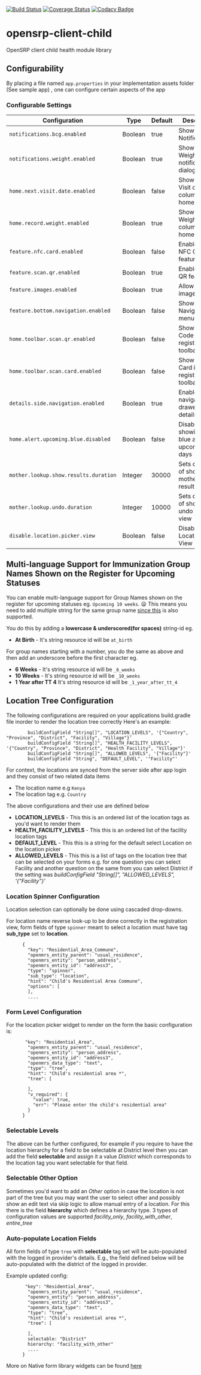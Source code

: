 [![Build Status](https://travis-ci.org/OpenSRP/opensrp-client-child.svg?branch=master)](https://travis-ci.org/OpenSRP/opensrp-client-child) [![Coverage Status](https://coveralls.io/repos/github/OpenSRP/opensrp-client-child/badge.svg?branch=master)](https://coveralls.io/github/OpenSRP/opensrp-client-child?branch=master)
[![Codacy Badge](https://api.codacy.com/project/badge/Grade/b8b5e3c6e9284bffb993d07b235a8691)](https://www.codacy.com/app/OpenSRP/opensrp-client-child?utm_source=github.com&amp;utm_medium=referral&amp;utm_content=OpenSRP/opensrp-client-child&amp;utm_campaign=Badge_Grade)

# opensrp-client-child
OpenSRP client child health module library

## Configurability

By placing a file named `app.properties` in your implementation assets folder (See sample app) , one can configure certain aspects of the app

### Configurable Settings

| Configuration                         | Type    | Default | Description                                             |
| --------------------------------------| ------- | ------- | ----------------------------------------------          |
| `notifications.bcg.enabled`           | Boolean | true    | Show BCG Notifications                                  |
| `notifications.weight.enabled`        | Boolean | true    | Show Record Weight pop notification up dialog           |
| `home.next.visit.date.enabled`        | Boolean | false   | Show Next Visit date column in home register            |
| `home.record.weight.enabled`          | Boolean | true    | Show Record Weight column in home register              |
| `feature.nfc.card.enabled`            | Boolean | false   | Enable Scan NFC Card feature                            |
| `feature.scan.qr.enabled`             | Boolean | true    | Enable Scan QR feature                                  |
| `feature.images.enabled`              | Boolean | true    | Allow profile image capture                             |
| `feature.bottom.navigation.enabled`   | Boolean | false   | Show Bottom Navigation menu                             |
| `home.toolbar.scan.qr.enabled`        | Boolean | false   | Show Scan QR Code in home register toolbar              |
| `home.toolbar.scan.card.enabled`      | Boolean | false   | Show Scan Card in home register toolbar                 |
| `details.side.navigation.enabled`     | Boolean | true    | Enable side navigation drawer on details page           |
| `home.alert.upcoming.blue.disabled`   | Boolean | false   | Disable showing light blue alert for upcoming in 7 days |
| `mother.lookup.show.results.duration` | Integer | 30000   | Sets duration of showing mother lookup results          |
| `mother.lookup.undo.duration`         | Integer | 10000   | Sets duration of showing the undo look up view          |   
| `disable.location.picker.view`        | Boolean | false   | Disables LocationPicker View                            |

## Multi-language Support for Immunization Group Names Shown on the Register for Upcoming Statuses

You can enable multi-language support for Group Names shown on the register for upcoming statuses eg. `Upcoming 10 weeks`. :frowning: This means you need to add multiple string for the same group name [since this](https://github.com/OpenSRP/opensrp-client-immunization#multi-language-support) is also supported.

You do this by adding a **lowercase & underscored(for spaces)** string-id eg.

-   **At Birth** - It's string resource id will be `at_birth`

For group names starting with a number, you do the same as above and then add an underscore before the first character eg.

-   **6 Weeks** - It's string resource id will be `_6_weeks`
-   **10 Weeks** - It's string resource id will be `_10_weeks`
-   **1 Year after  TT 4** It's string resource id will be `_1_year_after_tt_4`

## Location Tree Configuration

The following configurations are required on your applications build.gradle file inorder to render the location tree correctly
Here's an example:
```
        buildConfigField "String[]", "LOCATION_LEVELS", '{"Country", "Province", "District", "Facility", "Village"}'
        buildConfigField "String[]", "HEALTH_FACILITY_LEVELS", '{"Country", "Province", "District", "Health Facility", "Village"}'
        buildConfigField "String[]", "ALLOWED_LEVELS", '{"Facility"}'
        buildConfigField "String", "DEFAULT_LEVEL", '"Facility"'
```

For context, the locations are synced from the server side after app login and they consist of two related data items 
  -  The location name e.g `Kenya` 
  -  The location tag e.g. `Country`

The above configurations and their use are defined below
  -   **LOCATION_LEVELS** - This this is an ordered list of the location tags as you'd want to render them
  -   **HEALTH_FACILITY_LEVELS** - This this is an ordered list of the facility location tags
  -   **DEFAULT_LEVEL** - This this is a string for the default select Location on the location picker
  -   **ALLOWED_LEVELS** - This this is a list of tags on the location tree that can be selected on your forms e.g. for one question you can select Facility and another question on the same from you can select District if the setting was _buildConfigField "String[]", "ALLOWED_LEVELS", '{"Facility"}'_

### Location Spinner Configuration

Location selection can optionally be done using cascaded drop-downs.

For location name reverse look-up to be done correctly in the registration view, form fields of type `spinner` meant to select a location must have tag **sub_type** set to **location**.

```
      {
        "key": "Residential_Area_Commune",
        "openmrs_entity_parent": "usual_residence",
        "openmrs_entity": "person_address",
        "openmrs_entity_id": "address3",
        "type": "spinner",
        "sub_type": "location",
        "hint": "Child's Residential Area Commune",
        "options": [
        ],
        ....
```

### Form Level Configuration

For the location picker widget to render on the form the basic configuration is:

```
       "key": "Residential_Area",
        "openmrs_entity_parent": "usual_residence",
        "openmrs_entity": "person_address",
        "openmrs_entity_id": "address3",
        "openmrs_data_type": "text",
        "type": "tree",
        "hint": "Child's residential area *",
        "tree": [

        ],
        "v_required": {
          "value": true,
          "err": "Please enter the child's residential area"
        }
      }
```

### Selectable Levels

The above can be further configured, for example if you require to have the location hierarchy for a field to be selectable at District level then you can add the field **selectable** and assign it a value _District_ which corresponds to the location tag you want selectable for that field. 

### Selectable Other Option

Sometimes you'd want to add an _Other_ option in case the location is not part of the tree but you may want the user to select other and possibly show an edit text via skip logic to allow manual entry of a location. For this there is the field **hierarchy** which defines a hierarchy type. 3 types of configuration values are supported _facility_only_, _facility_with_other_, _entire_tree_

### Auto-populate Location Fields

All form fields of type `tree` with **selectable** tag set will be auto-populated with the logged in provider's details. E.g., the field defined below will be auto-populated with the district of the logged in provider.

Example updated config:
```
       "key": "Residential_Area",
        "openmrs_entity_parent": "usual_residence",
        "openmrs_entity": "person_address",
        "openmrs_entity_id": "address3",
        "openmrs_data_type": "text",
        "type": "tree",
        "hint": "Child's residential area *",
        "tree": [

        ],
        selectable: "District"
        hierarchy: "facility_with_other"
        ....
      }
```

More on Native form library widgets can be found [here](https://github.com/OpenSRP/opensrp-client-native-form)
